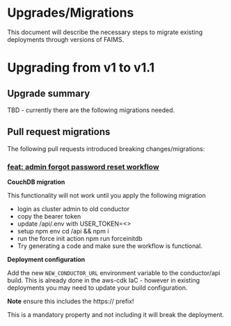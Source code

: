 # Upgrades/Migrations

This document will describe the necessary steps to migrate existing deployments through versions of FAIMS.

# Upgrading from v1 to v1.1

## Upgrade summary

TBD - currently there are the following migrations needed.

## Pull request migrations

The following pull requests introduced breaking changes/migrations:

### [feat: admin forgot password reset workflow](https://github.com/FAIMS/FAIMS3/pull/1334)

**CouchDB migration**

This functionality will not work until you apply the following migration

- login as cluster admin to old conductor
- copy the bearer token
- update /api/.env with USER_TOKEN=<>
- setup npm env cd /api && npm i
- run the force init action npm run forceinitdb
- Try generating a code and make sure the workflow is functional.

**Deployment configuration**

Add the new `NEW_CONDUCTOR_URL` environment variable to the conductor/api build. This is already done in the aws-cdk IaC - however in existing deployments you may need to update your build configuration.

**Note** ensure this includes the https:// prefix!

This is a mandatory property and not including it will break the deployment.

